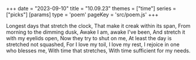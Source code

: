 +++
date = "2023-09-10"
title = "10.09.23"
themes = ["time"]
series = ["picks"]
[params]
  type = 'poem'
  pageKey = 'src/poem.js'
+++

Longest days that stretch the clock,
That make it creak within its span,
From morning to the dimming dusk,
Awake I am, awake I've been,
And stretch it with my eyelids open,
Now they try to shut on me,
At least the day is stretched not squashed,
For I love my toil, I love my rest,
I rejoice in one who blesses me,
With time that stretches,
With time sufficient for my needs.
